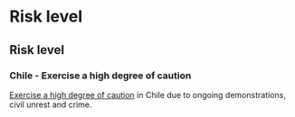 # Risk level

## Risk level

### Chile - Exercise a high degree of caution

[Exercise a high degree of caution](#levels "Risk Levels") in Chile due to ongoing demonstrations, civil unrest and crime.
